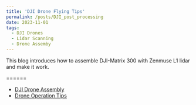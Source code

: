 ```yaml
---
title: 'DJI Drone Flying Tips'
permalink: /posts/DJI_post_processing
date: 2023-11-01
tags:
  - DJI Drones 
  - Lidar Scanning
  - Drone Assemby
---
```

This blog introduces how to assemble DJI-Matrix 300 with Zenmuse L1 lidar and make it work.

======

- [DJI Drone Assembly](https://lacy-backbone-098.notion.site/Drone-Assembly-864cdca6917e46cea145e0026f9096c5?pvs=4)
- [Drone Operation Tips](https://lacy-backbone-098.notion.site/DJI-Drone-Operation-Tips-616a6f91481245e69997e89c6a5ba012?pvs=4)
  


